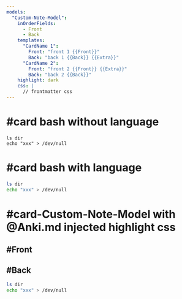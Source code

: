 ```yaml
---
models:
  "Custom-Note-Model":
    inOrderFields:
      - Front
      - Back
    templates:
      "CardName 1":
        Front: "front 1 {{Front}}"
        Back: "back 1 {{Back}} {{Extra}}"
      "CardName 2":
        Front: "front 2 {{Front}} {{Extra}}"
        Back: "back 2 {{Back}}"
    highlight: dark
    css: |
      // frontmatter css
---
```


# #card bash without language

```
ls dir
echo "xxx" > /dev/null
```

# #card bash with language

```bash
ls dir
echo "xxx" > /dev/null
```

# #card-Custom-Note-Model with @Anki.md injected highlight css

## #Front

## #Back

```bash
ls dir
echo "xxx" > /dev/null
```
